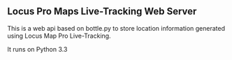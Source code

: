 ## Locus Pro Maps  Live-Tracking  Web Server

This is a web api based on bottle.py to store location
information generated using Locus Map Pro Live-Tracking.

It runs on Python 3.3

